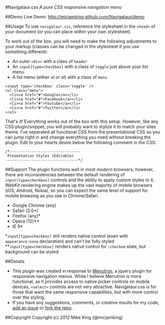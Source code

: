 #Navigataur.css
*A pure CSS responsive navigation menu*


##Demo
Live Demo: http://micjamking.github.com/Navigataur/demo


##Usage
To use `navigataur.css`, reference the stylesheet in the `<head>` of your document (or you can place within your own stylesheet).

To work out of the box, you will need to make the following adjustments to your markup (classes can be changed in the stylesheet if you use something different):
* An outer `<div>` with a class of `header` 
* An `input[type=checkbox]` with a class of `toggle` just above your list menu. 
* A list menu (either ul or ol) with a class of `menu`

```
<input type='checkbox' class='toggle' />
<ul class="menu">
  <li><a href="#">Google</a></li>
  <li><a href="#">Facebook</a></li>		
  <li><a href="#">Youtube</a></li>	
  <li><a href="#">Twitter</a></li>	
</ul>
```

That's it! Everything works out of the box with this setup. However, like any CSS plugin/snippet, you will probably want to stylize it to match your sites theme. I've separated all functional CSS from the presentational CSS so you can jump right in and change everything you need without breaking the plugin. Edit to your hearts desire below the following comment in the CSS:

```
/*--------------------------------
 Presentation Styles (Editable)
---------------------------------*/
```

##Support
The plugin functions well in most _modern_ browsers; however, there are inconsistencies between the default rendering of `input[type=checkbox]` controls and the ability to apply custom styles to it. WebKit rendering engine makes up the vast majority of mobile browsers (iOS, Android, Nokia), so you can expect the same level of support for mobile browsing as you see in Chrome/Safari.

* Google Chrome (any)
* Safari (3.0+)
* Firefox (any)*
* Opera (12)**
* IE 9*

*`input[type=checkbox]` still renders native control (even with `appearance:none` declaration) and can't be fully styled
**`input[type=checkbox]` renders native control for `:checked` state, but background can be styled

##Details
* This plugin was created in response to [Menutron](https://github.com/micjamking/Menutron), a jquery plugin for responsive navigation menus. While I believe Menutron is more functional, as it provides access to native picker controls on mobile devices, `<select>` controls are not very attractive. Navigataur.css is for those that want the same responsive capabilities, but with more control over the styling.
* If you have any suggestions, comments, or creative insults for my code, [add an issue](https://github.com/micjamking/Navigataur/issues/new) or [fork the repo](https://github.com/micjamking/Navigataur/fork_select).


##Copyright
Copyright (c) 2012 Mike King (@micjamking)